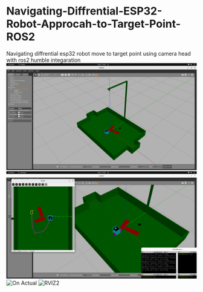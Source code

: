 # Navigating-Diffrential-ESP32-Robot-Approcah-to-Target-Point-ROS2
Navigating diffrential esp32 robot move to target point using camera head with ros2 humble integaration
![On Simulation](https://github.com/SentaFito53/Navigating-Diffrential-ESP32-Robot-Approcah-to-Target-Point-ROS2/blob/main/Gazebo%20SImulation.png)
![On Gazebo_Simulation](https://github.com/SentaFito53/Navigating-Diffrential-ESP32-Robot-Approcah-to-Target-Point-ROS2/blob/ed95167cdf7c2dddfd6c9c4fcb80ea61638c5cdd/Simulation.png)
![On Actual](link_gambar)
![RVIZ2]()

